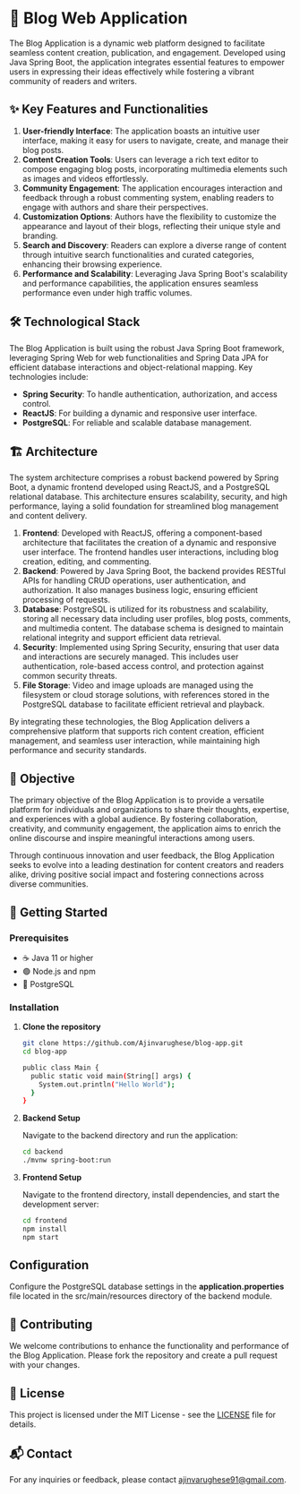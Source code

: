 # 📖 Blog Web Application

The Blog Application is a dynamic web platform designed to facilitate seamless content creation, publication, and engagement. Developed using Java Spring Boot, the application integrates essential features to empower users in expressing their ideas effectively while fostering a vibrant community of readers and writers.

## ✨ Key Features and Functionalities

1. **User-friendly Interface**: The application boasts an intuitive user interface, making it easy for users to navigate, create, and manage their blog posts.
2. **Content Creation Tools**: Users can leverage a rich text editor to compose engaging blog posts, incorporating multimedia elements such as images and videos effortlessly.
3. **Community Engagement**: The application encourages interaction and feedback through a robust commenting system, enabling readers to engage with authors and share their perspectives.
4. **Customization Options**: Authors have the flexibility to customize the appearance and layout of their blogs, reflecting their unique style and branding.
5. **Search and Discovery**: Readers can explore a diverse range of content through intuitive search functionalities and curated categories, enhancing their browsing experience.
6. **Performance and Scalability**: Leveraging Java Spring Boot's scalability and performance capabilities, the application ensures seamless performance even under high traffic volumes.

## 🛠️ Technological Stack

The Blog Application is built using the robust Java Spring Boot framework, leveraging Spring Web for web functionalities and Spring Data JPA for efficient database interactions and object-relational mapping. Key technologies include:

- **Spring Security**: To handle authentication, authorization, and access control.
- **ReactJS**: For building a dynamic and responsive user interface.
- **PostgreSQL**: For reliable and scalable database management.

## 🏗️ Architecture

The system architecture comprises a robust backend powered by Spring Boot, a dynamic frontend developed using ReactJS, and a PostgreSQL relational database. This architecture ensures scalability, security, and high performance, laying a solid foundation for streamlined blog management and content delivery.

1. **Frontend**: Developed with ReactJS, offering a component-based architecture that facilitates the creation of a dynamic and responsive user interface. The frontend handles user interactions, including blog creation, editing, and commenting.
2. **Backend**: Powered by Java Spring Boot, the backend provides RESTful APIs for handling CRUD operations, user authentication, and authorization. It also manages business logic, ensuring efficient processing of requests.
3. **Database**: PostgreSQL is utilized for its robustness and scalability, storing all necessary data including user profiles, blog posts, comments, and multimedia content. The database schema is designed to maintain relational integrity and support efficient data retrieval.
4. **Security**: Implemented using Spring Security, ensuring that user data and interactions are securely managed. This includes user authentication, role-based access control, and protection against common security threats.
5. **File Storage**: Video and image uploads are managed using the filesystem or cloud storage solutions, with references stored in the PostgreSQL database to facilitate efficient retrieval and playback.

By integrating these technologies, the Blog Application delivers a comprehensive platform that supports rich content creation, efficient management, and seamless user interaction, while maintaining high performance and security standards.

## 🎯 Objective

The primary objective of the Blog Application is to provide a versatile platform for individuals and organizations to share their thoughts, expertise, and experiences with a global audience. By fostering collaboration, creativity, and community engagement, the application aims to enrich the online discourse and inspire meaningful interactions among users.

Through continuous innovation and user feedback, the Blog Application seeks to evolve into a leading destination for content creators and readers alike, driving positive social impact and fostering connections across diverse communities.

## 🚀 Getting Started

### Prerequisites

- ☕ Java 11 or higher
- 🟢 Node.js and npm
- 🐘 PostgreSQL

### Installation

1. **Clone the repository**
   ```bash
   git clone https://github.com/Ajinvarughese/blog-app.git
   cd blog-app

   public class Main {
     public static void main(String[] args) {
       System.out.println("Hello World");
     }
   }
2. **Backend Setup**

    Navigate to the backend directory and run the application:
    ```bash
    cd backend
    ./mvnw spring-boot:run
3. **Frontend Setup**

    Navigate to the frontend directory, install dependencies, and start the development server:
    ```bash
    cd frontend
    npm install
    npm start
## Configuration
Configure the PostgreSQL database settings in the **application.properties** file located in the src/main/resources directory of the backend module.

## 🤝 Contributing
We welcome contributions to enhance the functionality and performance of the Blog Application. Please fork the repository and create a pull request with your changes.

## 📄 License
This project is licensed under the MIT License - see the [LICENSE](https://github.com/Ajinvarughese/blog-app/blob/main/LICENSE) file for details.

## 📬 Contact
For any inquiries or feedback, please contact ajinvarughese91@gmail.com.
